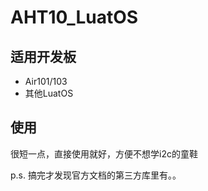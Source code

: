 # AHT10_LuatOS
## 适用开发板
- Air101/103
- 其他LuatOS

## 使用
很短一点，直接使用就好，方便不想学i2c的童鞋

p.s. 搞完才发现官方文档的第三方库里有。。
